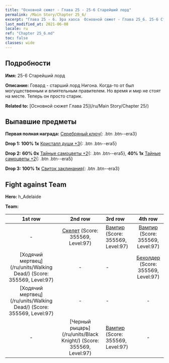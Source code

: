 ```yaml
---
title: "Основной сюжет - Глава 25 - 25-6 Старейший лорд"
permalink: /Main Story/Chapter 25_6/
excerpt: "Глава 25 - 6. Эра хаоса  Основной сюжет - Глава 25_6. 25-6 Старейший лорд"
last_modified_at: 2021-06-08
locale: ru
ref: "Chapter 25_6.md"
toc: false
classes: wide
---
```


## Подробности

 **Имя:** 25-6 Старейший лорд

 **Описание:** Говард - старший лорд Нигона. Когда-то от был могущественным и влиятельным правителем. Но время и мир не стоят на месте. Теперь он просто старик.

 **Related to:** [Основной сюжет Глава 25](/ru/Main Story/Chapter 25/)

## Выпавшие предметы

 **Первая полная награда:** [Серебряный ключ](/ItemsRU/con_693/){: .btn .btn--era3}

 **Drop 1:** **100% 1x** [Кристалл души +3](/ItemsRU/mat_87/){: .btn .btn--era5}

 **Drop 2:** **60% 0x** [Тайные самоцветы +2](/ItemsRU/mat_79/){: .btn .btn--era5}, **40% 1x** [Тайные самоцветы +2](/ItemsRU/mat_79/){: .btn .btn--era5}

 **Drop 3:** **100% 1x** [Свиток заклинания](/ItemsRU/con_694/){: .btn .btn--era3}


## Fight against Team
 **Hero:** h_Adelaide

 **Team:**


  | 1st row | 2nd row | 3rd row | 4th row |
  |:----:|:----:|:----|:----:|
  | - | [Скелет](/ru/units/Skeleton/) (Score: 355569, Level:97)  | [Вампир](/ru/units/Vampire/) (Score: 355569, Level:97)  | [Вампир](/ru/units/Vampire/) (Score: 355569, Level:97)  |
  | [Ходячий мертвец](/ru/units/Walking Dead/) (Score: 355569, Level:97)  | - | - | [Бехолдер](/ru/units/Beholder/) (Score: 355569, Level:97)  |
  | [Ходячий мертвец](/ru/units/Walking Dead/) (Score: 355569, Level:97)  | - | - | - |
  | - | [Черный рыцарь](/ru/units/Black Knight/) (Score: 355569, Level:97)  | [Вампир](/ru/units/Vampire/) (Score: 355569, Level:97)  | - |


